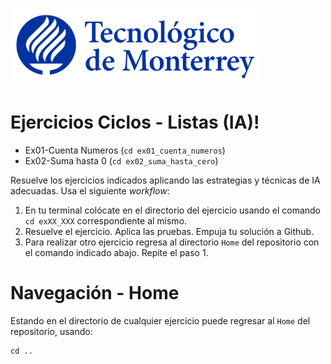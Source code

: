 ![Tec de Monterrey](images/logotecmty.png)

# Ejercicios Ciclos - Listas (IA)!

- Ex01-Cuenta Numeros (`cd ex01_cuenta_numeros`)
- Ex02-Suma hasta 0 (`cd ex02_suma_hasta_cero`)

Resuelve los ejercicios indicados aplicando las estrategias y técnicas de IA adecuadas. Usa el siguiente *workflow*:

1. En tu terminal colócate en el directorio del ejercicio usando el comando `cd exXX_XXX` correspondiente al mismo.
2. Resuelve el ejercicio. Aplica las pruebas. Empuja tu solución a Github.
3. Para realizar otro ejercicio regresa al directorio `Home` del repositorio con el comando indicado abajo. Repite el paso 1.

# Navegación - Home
Estando en el directorio de cualquier ejercicio puede regresar al `Home` del repositorio, usando:

```
cd ..
```
